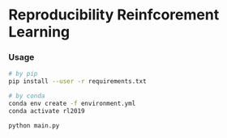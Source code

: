 # Reproducibility Reinfcorement Learning

### Usage

```bash
# by pip
pip install --user -r requirements.txt

# by conda
conda env create -f environment.yml
conda activate rl2019

python main.py
```
